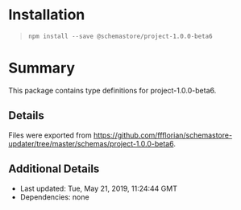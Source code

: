 # Installation
> `npm install --save @schemastore/project-1.0.0-beta6`

# Summary
This package contains type definitions for project-1.0.0-beta6.

## Details
Files were exported from https://github.com/ffflorian/schemastore-updater/tree/master/schemas/project-1.0.0-beta6.

## Additional Details
* Last updated: Tue, May 21, 2019, 11:24:44 GMT
* Dependencies: none
